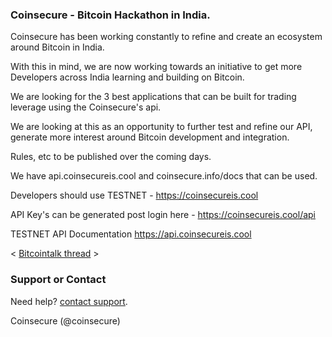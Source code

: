 ### Coinsecure - Bitcoin Hackathon in India.

Coinsecure has been working constantly to refine and create an ecosystem around Bitcoin in India.

With this in mind, we are now working towards an initiative to get more Developers across India learning and building on Bitcoin.

We are looking for the 3 best applications that can be built for trading leverage using the Coinsecure's api.

We are looking at this as an opportunity to further test and refine our API, generate more interest around Bitcoin development and integration.

Rules, etc to be published over the coming days. 

We have api.coinsecureis.cool and coinsecure.info/docs that can be used.

Developers should use TESTNET - https://coinsecureis.cool

API Key's can be generated post login here - https://coinsecureis.cool/api

TESTNET API Documentation https://api.coinsecureis.cool

< [Bitcointalk thread](https://bitcointalk.org/index.php?topic=1097394) >


### Support or Contact

Need help? [contact support](https://coinsecure.in).

Coinsecure (@coinsecure)
